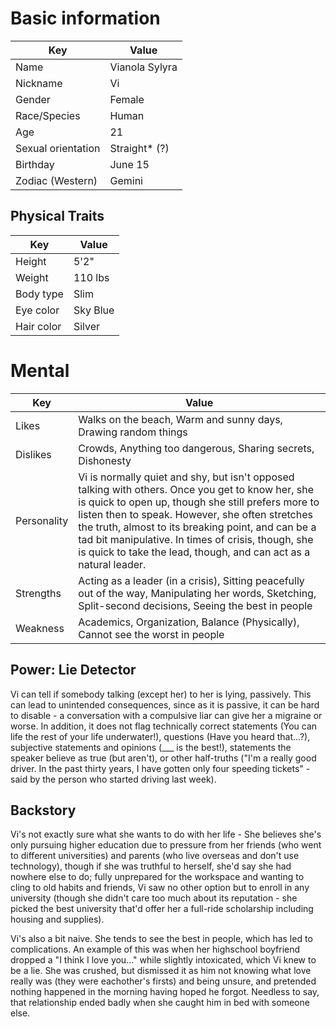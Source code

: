 # Basic information

Key                | Value
------------------ | --------------
Name               | Vianola Sylyra
Nickname           | Vi
Gender             | Female
Race/Species       | Human
Age                | 21
Sexual orientation | Straight* (?)
Birthday           | June 15
Zodiac (Western)   | Gemini

## Physical Traits

Key        | Value
---------- | --------
Height     | 5'2"
Weight     | 110 lbs
Body type  | Slim
Eye color  | Sky Blue
Hair color | Silver

# Mental

Key         | Value
----------- | -------------------------------------------------------------------------------------------------------------------------------------------------------------------------------------------------------------------------------------------------------------------------------------------------------------------------------------------------------------------------------------------
Likes       | Walks on the beach, Warm and sunny days, Drawing random things
Dislikes    | Crowds, Anything too dangerous, Sharing secrets, Dishonesty
Personality | Vi is normally quiet and shy, but isn't opposed talking with others. Once you get to know her, she is quick to open up, though she still prefers more to listen then to speak. However, she often stretches the truth, almost to its breaking point, and can be a tad bit manipulative. In times of crisis, though, she is quick to take the lead, though, and can act as a natural leader.
Strengths   | Acting as a leader (in a crisis), Sitting peacefully out of the way, Manipulating her words, Sketching, Split-second decisions, Seeing the best in people
Weakness    | Academics, Organization, Balance (Physically), Cannot see the worst in people

## Power: Lie Detector

Vi can tell if somebody talking (except her) to her is lying, passively. This can lead to unintended consequences, since as it is passive, it can be hard to disable - a conversation with a compulsive liar can give her a migraine or worse. In addition, it does not flag technically correct statements (You can life the rest of your life underwater!), questions (Have you heard that...?), subjective statements and opinions (___ is the best!), statements the speaker believe as true (but aren't), or other half-truths ("I'm a really good driver. In the past thirty years, I have gotten only four speeding tickets" - said by the person who started driving last week).

## Backstory

Vi's not exactly sure what she wants to do with her life - She believes she's only pursuing higher education due to pressure from her friends (who went to different universities) and parents (who live overseas and don't use technology), though if she was truthful to herself, she'd say she had nowhere else to do; fully unprepared for the workspace and wanting to cling to old habits and friends, Vi saw no other option but to enroll in any university (though she didn't care too much about its reputation - she picked the best university that'd offer her a full-ride scholarship including housing and supplies).

Vi's also a bit naive. She tends to see the best in people, which has led to complications. An example of this was when her highschool boyfriend dropped a "I think I love you..." while slightly intoxicated, which Vi knew to be a lie. She was crushed, but dismissed it as him not knowing what love really was (they were eachother's firsts) and being unsure, and pretended nothing happened in the morning having hoped he forgot. Needless to say, that relationship ended badly when she caught him in bed with someone else.
